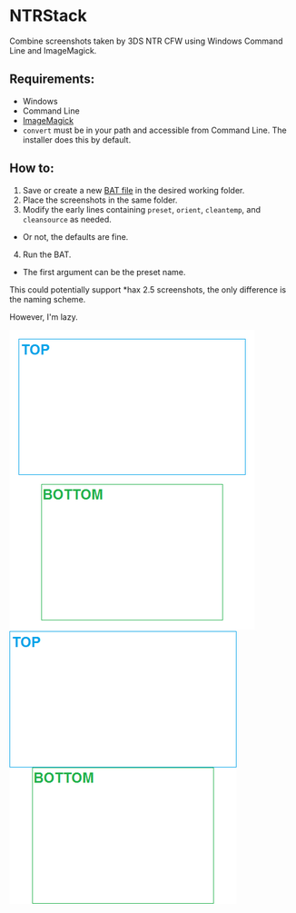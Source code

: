 # NTRStack
Combine screenshots taken by 3DS NTR CFW using Windows Command Line and ImageMagick.

Requirements:
----
- Windows
 - Command Line
- [ImageMagick](http://imagemagick.org/script/binary-releases.php#windows)
 - `convert` must be in your path and accessible from Command Line. The installer does this by default.

How to:
----
1. Save or create a new [BAT file](https://raw.githubusercontent.com/RePod/NTRStack/master/ntr_stack.bat) in the desired working folder.
2. Place the screenshots in the same folder.
3. Modify the early lines containing `preset`, `orient`, `cleantemp`, and `cleansource` as needed.
 - Or not, the defaults are fine.
4. Run the BAT.
 - The first argument can be the preset name.


This could potentially support *hax 2.5 screenshots, the only difference is the naming scheme.

However, I'm lazy.

![](sample/HNI_0000.png)
![](sample/scr_0000.png)
